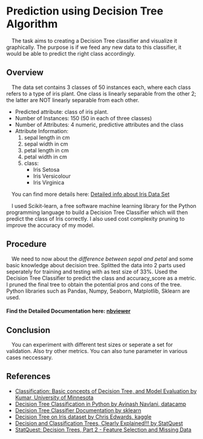 # Prediction using Decision Tree Algorithm
&emsp;The task aims to creating a Decision Tree classifier and visualize it graphically. The purpose is if we feed any new data to this classifier, it would be able to
predict the right class accordingly.

## Overview
&emsp;The data set contains 3 classes of 50 instances each, where each class refers to a type of iris plant.  One class is linearly separable from the other 2; the latter are NOT linearly separable from each other. 
- Predicted attribute: class of iris plant.
- Number of Instances: 150 (50 in each of three classes)
- Number of Attributes: 4 numeric, predictive attributes and the class
- Attribute Information:
   1. sepal length in cm
   2. sepal width in cm
   3. petal length in cm
   4. petal width in cm
   5. class: 
      - Iris Setosa
      - Iris Versicolour
      - Iris Virginica
       
&emsp;You can find more details here: [Detailed info about Iris Data Set](https://archive.ics.uci.edu/ml/datasets/iris)
 
&emsp;I used Scikit-learn, a free software machine learning library for the Python programming language to build a Decision Tree Classifier which will then predict the class of Iris correctly. I also used cost complexity pruning to improve the accuracy of my model.

## Procedure
&emsp;We need to now about the *difference between sepal and petal* and some basic knowledge about decision tree. Splitted the data into 2 parts used seperately for training and testing with as test size of 33%. Used the Decision Tree Classifier to predict the class and accuracy_score as a metric. I pruned the final tree to obtain the potential pros and cons of the tree. Python libraries such as Pandas, Numpy, Seaborn, Matplotlib, Sklearn are used.

#### Find the Detailed Documentation here: [nbviewer](https://nbviewer.jupyter.org/github/SuhruthY/GRIP_Task2/blob/master/tree.ipynb)  

## Conclusion
&emsp;You can experiment with different test sizes or seperate a set for validation. Also try other metrics. You can also tune parameter in various cases neccessary.  

## References
- [Classification: Basic concepts of Decision Tree, and Model Evaluation by Kumar, University of Minnesota](https://www-users.cs.umn.edu/~kumar001/dmbook/ch4.pdf)
- [Decision Tree Classification in Python by Avinash Navlani, datacamp](https://www.datacamp.com/community/tutorials/decision-tree-classification-python)
- [Decision Tree Classifier Documentation by sklearn](https://scikit-learn.org/stable/modules/generated/sklearn.tree.DecisionTreeClassifier.html)
- [Decision Tree on Iris dataset by Chris Edwards, kaggle](https://www.kaggle.com/chrised209/decision-tree-modeling-of-the-iris-dataset)
- [Decision and Classification Trees, Clearly Explained!!! by StatQuest](https://youtu.be/_L39rN6gz7Y)
- [StatQuest: Decision Trees, Part 2 - Feature Selection and Missing Data](https://www.youtube.com/watch?v=7VeUPuFGJHk)



